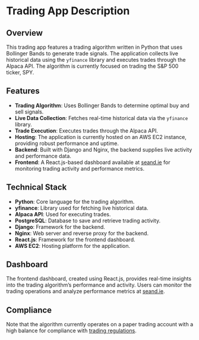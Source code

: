 # Trading App Description

## Overview

This trading app features a trading algorithm written in Python that uses Bollinger Bands to generate trade signals. The application collects live historical data using the `yfinance` library and executes trades through the Alpaca API. The algorithm is currently focused on trading the S&P 500 ticker, SPY.

## Features

- **Trading Algorithm**: Uses Bollinger Bands to determine optimal buy and sell signals.
- **Live Data Collection**: Fetches real-time historical data via the `yfinance` library.
- **Trade Execution**: Executes trades through the Alpaca API.
- **Hosting**: The application is currently hosted on an AWS EC2 instance, providing robust performance and uptime.
- **Backend**: Built with Django and Nginx, the backend supplies live activity and performance data.
- **Frontend**: A React.js-based dashboard available at [seand.ie](https://seand.ie) for monitoring trading activity and performance metrics.

## Technical Stack

- **Python**: Core language for the trading algorithm.
- **yfinance**: Library used for fetching live historical data.
- **Alpaca API**: Used for executing trades.
- **PostgreSQL**: Database to save and retrieve trading activity.
- **Django**: Framework for the backend.
- **Nginx**: Web server and reverse proxy for the backend.
- **React.js**: Framework for the frontend dashboard.
- **AWS EC2**: Hosting platform for the application.

## Dashboard

The frontend dashboard, created using React.js, provides real-time insights into the trading algorithm’s performance and activity. Users can monitor the trading operations and analyze performance metrics at [seand.ie](https://seand.ie).

## Compliance

Note that the algorithm currently operates on a paper trading account with a high balance for compliance with [trading regulations](https://www.investopedia.com/terms/p/patterndaytrader.asp).
